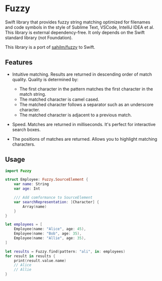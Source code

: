 # Fuzzy

Swift library that provides fuzzy string matching optimized for filenames and code symbols in the style of Sublime Text, VSCode, IntelliJ IDEA et al. This library is external dependency-free. It only depends on the Swift standard library (not Foundation).

This library is a port of [sahilm/fuzzy](https://github.com/sahilm/fuzzy) to Swift.

## Features

- Intuitive matching. Results are returned in descending order of match quality. Quality is determined by:
  - The first character in the pattern matches the first character in the match string.
  - The matched character is camel cased.
  - The matched character follows a separator such as an underscore character.
  - The matched character is adjacent to a previous match.

- Speed. Matches are returned in milliseconds. It's perfect for interactive search boxes.

- The positions of matches are returned. Allows you to highlight matching characters.

## Usage

```swift
import Fuzzy

struct Employee: Fuzzy.SourceElement {
    var name: String
    var age: Int

    /// Add comformance to SourceElement
    var searchRepresentation: [Character] {
        Array(name)
    }
}

let employees = [
    Employee(name: "Alice", age: 45),
    Employee(name: "Bob", age: 35),
    Employee(name: "Allie", age: 35),
]

let results = Fuzzy.find(pattern: "ali", in: employees)
for result in results {
    print(result.value.name)
    // Alice
    // Allie
}
```

